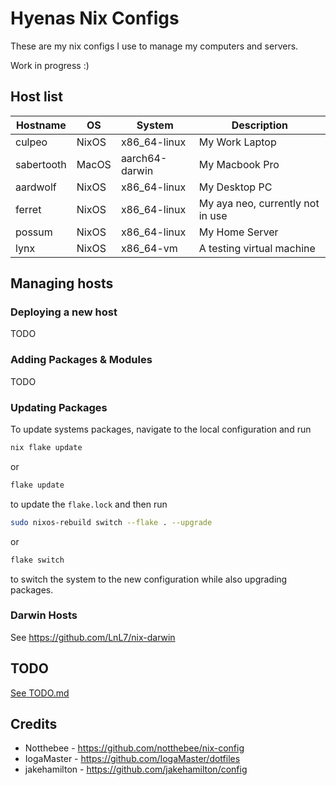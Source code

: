 # Hyenas Nix Configs

These are my nix configs I use to manage my computers and servers.

Work in progress :)

## Host list

| Hostname      | OS     | System         | Description                      |
| ------------- | ------ | -------------- | -------------------------------- |
| culpeo        | NixOS  | x86_64-linux   | My Work Laptop                   |
| sabertooth    | MacOS  | aarch64-darwin | My Macbook Pro                   |
| aardwolf      | NixOS  | x86_64-linux   | My Desktop PC                    |
| ferret        | NixOS  | x86_64-linux   | My aya neo, currently not in use |
| possum        | NixOS  | x86_64-linux   | My Home Server                   |
| lynx          | NixOS  | x86_64-vm      | A testing virtual machine        |


## Managing hosts

### Deploying a new host

TODO

### Adding Packages & Modules

TODO

### Updating Packages

To update systems packages, navigate to the local configuration and run

```sh
nix flake update
```

or

```sh
flake update
```

to update the `flake.lock` and then run

```sh
sudo nixos-rebuild switch --flake . --upgrade
```

or

```sh
flake switch
```

to switch the system to the new configuration while also upgrading packages.

### Darwin Hosts

See <https://github.com/LnL7/nix-darwin>

## TODO

[See TODO.md](/TODO.md)

## Credits

- Notthebee - <https://github.com/notthebee/nix-config>
- IogaMaster - <https://github.com/IogaMaster/dotfiles>
- jakehamilton - <https://github.com/jakehamilton/config>
